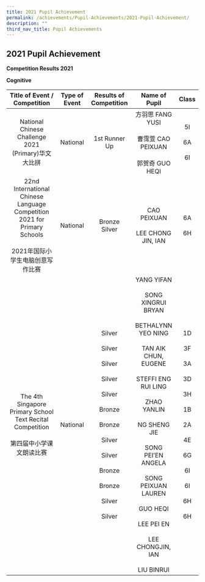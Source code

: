 ```yaml
---
title: 2021 Pupil Achievement
permalink: /achievements/Pupil-Achievements/2021-Pupil-Achievement/
description: ""
third_nav_title: Pupil Achievements
---
```

## 2021 Pupil Achievement

**Competition Results 2021**

**Cognitive**

|                                           Title of Event / Competition                                           | Type of Event |                                                       Results of Competition                                                       |                                                                                                                   Name of Pupil                                                                                                                    |                                      Class                                     |
|:----------------------------------------------------------------------------------------------------------------:|:-------------:|:----------------------------------------------------------------------------------------------------------------------------------:|:--------------------------------------------------------------------------------------------------------------------------------------------------------------------------------------------------------------------------------------------------:|:------------------------------------------------------------------------------:|
|                                National Chinese Challenge 2021 (Primary)华文大比拼                               |    National   |                                                             1st Runner Up                                                          |                                                                                              方羽思 FANG YUSI<br><br>曹霈萱 CAO PEIXUAN<br><br>郭贺奇 GUO HEQI                                                                                             |                               5I<br><br>6A<br><br>6I                               |
| 22nd International Chinese Language Competition 2021 for Primary Schools<br><br>2021年国际小学生电脑创意写作比赛 |    National   |                                                          Bronze<br>Silver                                                          |                                                                                                          CAO PEIXUAN<br><br>LEE CHONG JIN, IAN                                                                                                         |                                   6A<br><br>6H                                 |
|             The 4th Singapore Primary School Text Recital Competition<br><br>第四届中小学课文朗读比赛            |    National   | Silver<br><br>Silver<br><br>Silver<br><br>Silver<br><br>Silver<br><br>Bronze<br><br>Bronze<br><br>Silver<br><br>Silver<br><br>Bronze<br><br>Bronze<br><br>Silver<br><br>Silver | YANG YIFAN<br><br>SONG XINGRUI BRYAN<br><br>BETHALYNN YEO NING<br><br>TAN AIK CHUN, EUGENE<br><br>STEFFI ENG RUI LING<br><br>ZHAO YANLIN<br><br>NG SHENG JIE<br><br>SONG PEI’EN ANGELA<br><br>SONG PEIXUAN LAUREN<br><br>GUO HEQI<br><br>LEE PEI EN<br><br>LEE CHONGJIN, IAN<br><br>LIU BINRUI | 1D<br><br>3F<br><br>3A<br><br>3D<br><br>3H<br><br>1B<br><br>2A<br><br>4E<br><br>6G<br><br>6I<br><br>6I<br><br>6H<br><br>6H |